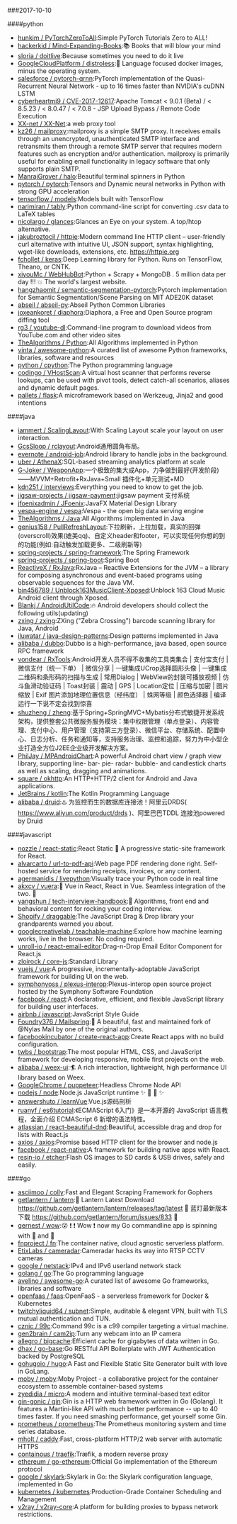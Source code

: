 ###2017-10-10

####python
* [hunkim / PyTorchZeroToAll](https://github.com/hunkim/PyTorchZeroToAll):Simple PyTorch Tutorials Zero to ALL!
* [hackerkid / Mind-Expanding-Books](https://github.com/hackerkid/Mind-Expanding-Books):📚 Books that will blow your mind
* [sloria / doitlive](https://github.com/sloria/doitlive):Because sometimes you need to do it live
* [GoogleCloudPlatform / distroless](https://github.com/GoogleCloudPlatform/distroless):🥑 Language focused docker images, minus the operating system.
* [salesforce / pytorch-qrnn](https://github.com/salesforce/pytorch-qrnn):PyTorch implementation of the Quasi-Recurrent Neural Network - up to 16 times faster than NVIDIA's cuDNN LSTM
* [cyberheartmi9 / CVE-2017-12617](https://github.com/cyberheartmi9/CVE-2017-12617):Apache Tomcat < 9.0.1 (Beta) / < 8.5.23 / < 8.0.47 / < 7.0.8 - JSP Upload Bypass / Remote Code Execution
* [XX-net / XX-Net](https://github.com/XX-net/XX-Net):a web proxy tool
* [kz26 / mailproxy](https://github.com/kz26/mailproxy):mailproxy is a simple SMTP proxy. It receives emails through an unencrypted, unauthenticated SMTP interface and retransmits them through a remote SMTP server that requires modern features such as encryption and/or authentication. mailproxy is primarily useful for enabling email functionality in legacy software that only supports plain SMTP.
* [ManrajGrover / halo](https://github.com/ManrajGrover/halo):Beautiful terminal spinners in Python
* [pytorch / pytorch](https://github.com/pytorch/pytorch):Tensors and Dynamic neural networks in Python with strong GPU acceleration
* [tensorflow / models](https://github.com/tensorflow/models):Models built with TensorFlow
* [narimiran / tably](https://github.com/narimiran/tably):Python command-line script for converting .csv data to LaTeX tables
* [nicolargo / glances](https://github.com/nicolargo/glances):Glances an Eye on your system. A top/htop alternative.
* [jakubroztocil / httpie](https://github.com/jakubroztocil/httpie):Modern command line HTTP client – user-friendly curl alternative with intuitive UI, JSON support, syntax highlighting, wget-like downloads, extensions, etc. https://httpie.org
* [fchollet / keras](https://github.com/fchollet/keras):Deep Learning library for Python. Runs on TensorFlow, Theano, or CNTK.
* [xiyouMc / WebHubBot](https://github.com/xiyouMc/WebHubBot):Python + Scrapy + MongoDB . 5 million data per day !!! 💥 The world's largest website.
* [hangzhaomit / semantic-segmentation-pytorch](https://github.com/hangzhaomit/semantic-segmentation-pytorch):Pytorch implementation for Semantic Segmentation/Scene Parsing on MIT ADE20K dataset
* [abseil / abseil-py](https://github.com/abseil/abseil-py):Abseil Python Common Libraries
* [joxeankoret / diaphora](https://github.com/joxeankoret/diaphora):Diaphora, a Free and Open Source program diffing tool
* [rg3 / youtube-dl](https://github.com/rg3/youtube-dl):Command-line program to download videos from YouTube.com and other video sites
* [TheAlgorithms / Python](https://github.com/TheAlgorithms/Python):All Algorithms implemented in Python
* [vinta / awesome-python](https://github.com/vinta/awesome-python):A curated list of awesome Python frameworks, libraries, software and resources
* [python / cpython](https://github.com/python/cpython):The Python programming language
* [codingo / VHostScan](https://github.com/codingo/VHostScan):A virtual host scanner that performs reverse lookups, can be used with pivot tools, detect catch-all scenarios, aliases and dynamic default pages.
* [pallets / flask](https://github.com/pallets/flask):A microframework based on Werkzeug, Jinja2 and good intentions

####java
* [iammert / ScalingLayout](https://github.com/iammert/ScalingLayout):With Scaling Layout scale your layout on user interaction.
* [GcsSloop / rclayout](https://github.com/GcsSloop/rclayout):Android通用圆角布局。
* [evernote / android-job](https://github.com/evernote/android-job):Android library to handle jobs in the background.
* [uber / AthenaX](https://github.com/uber/AthenaX):SQL-based streaming analytics platform at scale
* [G-Joker / WeaponApp](https://github.com/G-Joker/WeaponApp):一个极致的集大成App，力争做到最好(开发阶段)——MVVM+Retrofit+RxJava+Small 插件化+单元测试+MD
* [kdn251 / interviews](https://github.com/kdn251/interviews):Everything you need to know to get the job.
* [jigsaw-projects / jigsaw-payment](https://github.com/jigsaw-projects/jigsaw-payment):jigsaw payment 支付系统
* [jfoenixadmin / JFoenix](https://github.com/jfoenixadmin/JFoenix):JavaFX Material Design Library
* [vespa-engine / vespa](https://github.com/vespa-engine/vespa):Vespa - the open big data serving engine
* [TheAlgorithms / Java](https://github.com/TheAlgorithms/Java):All Algorithms implemented in Java
* [genius158 / PullRefreshLayout](https://github.com/genius158/PullRefreshLayout):下拉刷新，上拉加载，真实的回弹(overscroll)效果(媲美qq)、自定义header和footer，可以实现任何你想的到的功能(例如:自动触发加载更多、二级刷新等)
* [spring-projects / spring-framework](https://github.com/spring-projects/spring-framework):The Spring Framework
* [spring-projects / spring-boot](https://github.com/spring-projects/spring-boot):Spring Boot
* [ReactiveX / RxJava](https://github.com/ReactiveX/RxJava):RxJava – Reactive Extensions for the JVM – a library for composing asynchronous and event-based programs using observable sequences for the Java VM.
* [bin456789 / Unblock163MusicClient-Xposed](https://github.com/bin456789/Unblock163MusicClient-Xposed):Unblock 163 Cloud Music Android client through Xposed.
* [Blankj / AndroidUtilCode](https://github.com/Blankj/AndroidUtilCode):🔥 Android developers should collect the following utils(updating)
* [zxing / zxing](https://github.com/zxing/zxing):ZXing ("Zebra Crossing") barcode scanning library for Java, Android
* [iluwatar / java-design-patterns](https://github.com/iluwatar/java-design-patterns):Design patterns implemented in Java
* [alibaba / dubbo](https://github.com/alibaba/dubbo):Dubbo is a high-performance, java based, open source RPC framework
* [vondear / RxTools](https://github.com/vondear/RxTools):Android开发人员不得不收集的工具类集合 | 支付宝支付 | 微信支付（统一下单） | 微信分享 | 一键集成UCrop选择圆形头像 | 一键集成二维码和条形码的扫描与生成 | 常用Dialog | WebView的封装可播放视频 | 仿斗鱼滑动验证码 | Toast封装 | 震动 | GPS | Location定位 | 压缩与加密 | 图片缩放 | Exif 图片添加地理位置信息（经纬度） | 蛛网等级 | 颜色选择器 | 编译运行一下说不定会找到惊喜
* [shuzheng / zheng](https://github.com/shuzheng/zheng):基于Spring+SpringMVC+Mybatis分布式敏捷开发系统架构，提供整套公共微服务服务模块：集中权限管理（单点登录）、内容管理、支付中心、用户管理（支持第三方登录）、微信平台、存储系统、配置中心、日志分析、任务和通知等，支持服务治理、监控和追踪，努力为中小型企业打造全方位J2EE企业级开发解决方案。
* [PhilJay / MPAndroidChart](https://github.com/PhilJay/MPAndroidChart):A powerful Android chart view / graph view library, supporting line- bar- pie- radar- bubble- and candlestick charts as well as scaling, dragging and animations.
* [square / okhttp](https://github.com/square/okhttp):An HTTP+HTTP/2 client for Android and Java applications.
* [JetBrains / kotlin](https://github.com/JetBrains/kotlin):The Kotlin Programming Language
* [alibaba / druid](https://github.com/alibaba/druid):♨️ 为监控而生的数据库连接池！阿里云DRDS( https://www.aliyun.com/product/drds )、阿里巴巴TDDL 连接池powered by Druid

####javascript
* [nozzle / react-static](https://github.com/nozzle/react-static):React Static 🚀 A progressive static-site framework for React.
* [alvarcarto / url-to-pdf-api](https://github.com/alvarcarto/url-to-pdf-api):Web page PDF rendering done right. Self-hosted service for rendering receipts, invoices, or any content.
* [agermanidis / livepython](https://github.com/agermanidis/livepython):Visually trace your Python code in real time
* [akxcv / vuera](https://github.com/akxcv/vuera):👀 Vue in React, React in Vue. Seamless integration of the two. 👯
* [yangshun / tech-interview-handbook](https://github.com/yangshun/tech-interview-handbook):💯 Algorithms, front end and behavioral content for rocking your coding interview.
* [Shopify / draggable](https://github.com/Shopify/draggable):The JavaScript Drag & Drop library your grandparents warned you about.
* [googlecreativelab / teachable-machine](https://github.com/googlecreativelab/teachable-machine):Explore how machine learning works, live in the browser. No coding required.
* [unroll-io / react-email-editor](https://github.com/unroll-io/react-email-editor):Drag-n-Drop Email Editor Component for React.js
* [zloirock / core-js](https://github.com/zloirock/core-js):Standard Library
* [vuejs / vue](https://github.com/vuejs/vue):A progressive, incrementally-adoptable JavaScript framework for building UI on the web.
* [symphonyoss / plexus-interop](https://github.com/symphonyoss/plexus-interop):Plexus-interop open source project hosted by the Symphony Software Foundation
* [facebook / react](https://github.com/facebook/react):A declarative, efficient, and flexible JavaScript library for building user interfaces.
* [airbnb / javascript](https://github.com/airbnb/javascript):JavaScript Style Guide
* [Foundry376 / Mailspring](https://github.com/Foundry376/Mailspring):💌 A beautiful, fast and maintained fork of @Nylas Mail by one of the original authors.
* [facebookincubator / create-react-app](https://github.com/facebookincubator/create-react-app):Create React apps with no build configuration.
* [twbs / bootstrap](https://github.com/twbs/bootstrap):The most popular HTML, CSS, and JavaScript framework for developing responsive, mobile first projects on the web.
* [alibaba / weex-ui](https://github.com/alibaba/weex-ui):🏄 A rich interaction, lightweight, high performance UI library based on Weex.
* [GoogleChrome / puppeteer](https://github.com/GoogleChrome/puppeteer):Headless Chrome Node API
* [nodejs / node](https://github.com/nodejs/node):Node.js JavaScript runtime ✨ 🐢 🚀 ✨
* [answershuto / learnVue](https://github.com/answershuto/learnVue):Vue.js源码剖析
* [ruanyf / es6tutorial](https://github.com/ruanyf/es6tutorial):《ECMAScript 6入门》是一本开源的 JavaScript 语言教程，全面介绍 ECMAScript 6 新增的语法特性。
* [atlassian / react-beautiful-dnd](https://github.com/atlassian/react-beautiful-dnd):Beautiful, accessible drag and drop for lists with React.js
* [axios / axios](https://github.com/axios/axios):Promise based HTTP client for the browser and node.js
* [facebook / react-native](https://github.com/facebook/react-native):A framework for building native apps with React.
* [resin-io / etcher](https://github.com/resin-io/etcher):Flash OS images to SD cards & USB drives, safely and easily.

####go
* [asciimoo / colly](https://github.com/asciimoo/colly):Fast and Elegant Scraping Framework for Gophers
* [getlantern / lantern](https://github.com/getlantern/lantern):🔴 Lantern Latest Download https://github.com/getlantern/lantern/releases/tag/latest 🔴 蓝灯最新版本下载 https://github.com/getlantern/forum/issues/833 🔴
* [gernest / wow](https://github.com/gernest/wow):😮 ❗️ ❗️ Wow ❗️ now my Go commandline app is spinning with 🌈 and 🐴
* [fnproject / fn](https://github.com/fnproject/fn):The container native, cloud agnostic serverless platform.
* [EtixLabs / cameradar](https://github.com/EtixLabs/cameradar):Cameradar hacks its way into RTSP CCTV cameras
* [google / netstack](https://github.com/google/netstack):IPv4 and IPv6 userland network stack
* [golang / go](https://github.com/golang/go):The Go programming language
* [avelino / awesome-go](https://github.com/avelino/awesome-go):A curated list of awesome Go frameworks, libraries and software
* [openfaas / faas](https://github.com/openfaas/faas):OpenFaaS - a serverless framework for Docker & Kubernetes
* [twitchyliquid64 / subnet](https://github.com/twitchyliquid64/subnet):Simple, auditable & elegant VPN, built with TLS mutual authentication and TUN.
* [cznic / 99c](https://github.com/cznic/99c):Command 99c is a c99 compiler targeting a virtual machine.
* [gen2brain / cam2ip](https://github.com/gen2brain/cam2ip):Turn any webcam into an IP camera
* [allegro / bigcache](https://github.com/allegro/bigcache):Efficient cache for gigabytes of data written in Go.
* [dhax / go-base](https://github.com/dhax/go-base):Go RESTful API Boilerplate with JWT Authentication backed by PostgreSQL
* [gohugoio / hugo](https://github.com/gohugoio/hugo):A Fast and Flexible Static Site Generator built with love in GoLang.
* [moby / moby](https://github.com/moby/moby):Moby Project - a collaborative project for the container ecosystem to assemble container-based systems
* [zyedidia / micro](https://github.com/zyedidia/micro):A modern and intuitive terminal-based text editor
* [gin-gonic / gin](https://github.com/gin-gonic/gin):Gin is a HTTP web framework written in Go (Golang). It features a Martini-like API with much better performance -- up to 40 times faster. If you need smashing performance, get yourself some Gin.
* [prometheus / prometheus](https://github.com/prometheus/prometheus):The Prometheus monitoring system and time series database.
* [mholt / caddy](https://github.com/mholt/caddy):Fast, cross-platform HTTP/2 web server with automatic HTTPS
* [containous / traefik](https://github.com/containous/traefik):Træfik, a modern reverse proxy
* [ethereum / go-ethereum](https://github.com/ethereum/go-ethereum):Official Go implementation of the Ethereum protocol
* [google / skylark](https://github.com/google/skylark):Skylark in Go: the Skylark configuration language, implemented in Go
* [kubernetes / kubernetes](https://github.com/kubernetes/kubernetes):Production-Grade Container Scheduling and Management
* [v2ray / v2ray-core](https://github.com/v2ray/v2ray-core):A platform for building proxies to bypass network restrictions.
